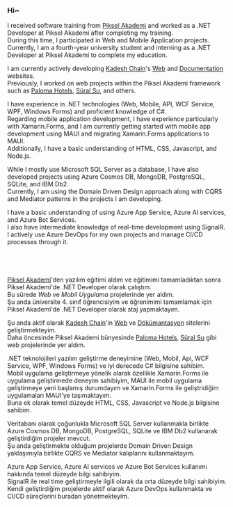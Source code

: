 ### Hi~

I received software training from [Piksel Akademi](https://pikselakademi.com.tr/) and worked as a .NET Developer at Piksel Akademi after completing my training.   
During this time, I participated in Web and Mobile Application projects.    
Currently, I am a fourth-year university student and interning as a .NET Developer at Piksel Akademi to complete my education.    

I am currently actively developing [Kadesh Chain](https://github.com/KadeshChain)'s [Web](https://www.kadeshchain.com/) and [Documentation](https://docs.kadeshchain.com/) websites.    
Previously, I worked on web projects within the Piksel Akademi framework such as [Paloma Hotels](https://www.palomahotels.com/en), [Süral Su](https://suralsu.com.tr/), and others.   

I have experience in .NET technologies (Web, Mobile, API, WCF Service, WPF, Windows Forms) and proficient knowledge of C#.    
Regarding mobile application development, I have experience particularly with Xamarin.Forms, and I am currently getting started with mobile app development using MAUI and migrating Xamarin.Forms applications to MAUI.    
Additionally, I have a basic understanding of HTML, CSS, Javascript, and Node.js.   

While I mostly use Microsoft SQL Server as a database, I have also developed projects using Azure Cosmos DB, MongoDB, PostgreSQL, SQLite, and IBM Db2.    
Currently, I am using the Domain Driven Design approach along with CQRS and Mediator patterns in the projects I am developing.   

I have a basic understanding of using Azure App Service, Azure AI services, and Azure Bot Services.    
I also have intermediate knowledge of real-time development using SignalR.    
I actively use Azure DevOps for my own projects and manage CI/CD processes through it.   
    
&ensp;     
#
[Piksel Akademi](https://pikselakademi.com.tr/)'den yazılım eğitimi aldım ve eğitimimi tamamladıktan sonra Piksel Akademi'de .NET Developer olarak çalıştım.    
Bu sürede _Web_ ve _Mobil Uygulama_ projelerinde yer aldım.    
Şu anda üniversite 4. sınıf öğrencisiyim ve öğrenimimi tamamlamak için Piksel Akademi'de .NET Developer olarak staj yapmaktayım.   

Şu anda aktif olarak [Kadesh Chain](https://github.com/KadeshChain)'in [Web](https://www.kadeshchain.com/) ve [Dökümantasyon](https://docs.kadeshchain.com/) sitelerini geliştirmekteyim.     
Daha öncesinde Piksel Akademi bünyesinde [Paloma Hotels](https://www.palomahotels.com/en), [Süral Su](https://suralsu.com.tr/) gibi web projelerinde yer aldım.     

.NET teknolojileri yazılım geliştirme deneyimine (Web, Mobil, Api, WCF Service, WPF, Windows Forms) ve iyi derecede C# bilgisine sahibim.   
Mobil uygulama geliştirmeye yönelik olarak özellikle Xamarin.Forms ile uygulama geliştirmede deneyim sahibiyim, MAUI ile mobil uygulama geliştirmeye yeni başlamış durumdayım ve Xamarin.Forms ile geliştridiğim uygulamaları MAUI'ye taşımaktayım.    
Buna ek olarak temel düzeyde HTML, CSS, Javascript ve Node.js bilgisine sahibim.     

Veritabanı olarak çoğunlukla Microsoft SQL Server kullanmakla birlikte Azure Cosmos DB, MongoDB, PostgreSQL, SQLite ve IBM Db2 kullanarak geliştirdiğim projeler mevcut.    
Şu anda geliştirmekte olduğum projelerde Domain Driven Design yaklaşımıyla birlikte CQRS ve Mediator kalıplarını kullanmaktayım.

Azure App Service, Azure AI services ve Azure Bot Services kullanımı hakkında temel düzeyde bilgi sahibiyim.        
SignalR ile real time geliştirmeyle ilgili olarak da orta düzeyde bilgi sahibiyim.     
Kendi geliştirdiğim projelerde aktif olarak Azure DevOps kullanmakta ve CI/CD süreçlerini buradan yönetmekteyim.          

<!--
nuget.org
username: kadirguventurk
Packages:
 -Name: KB-RSA
  Status: Latest
  Version: 1.0.4
-->


